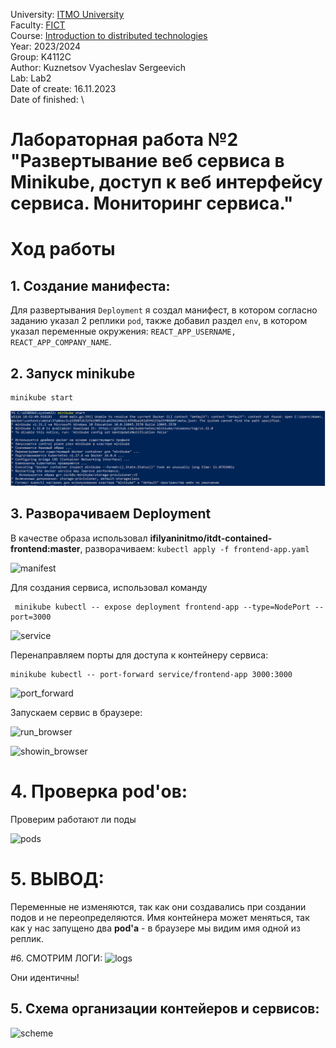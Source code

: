University: [ITMO University](https://itmo.ru/ru/) \
Faculty: [FICT](https://fict.itmo.ru) \
Course: [Introduction to distributed technologies](https://github.com/itmo-ict-faculty/introduction-to-distributed-technologies) \
Year: 2023/2024\
Group: K4112C\
Author: Kuznetsov Vyacheslav Sergeevich \
Lab: Lab2 \
Date of create: 16.11.2023 \
Date of finished:   \

# Лабораторная работа №2 "Развертывание веб сервиса в Minikube, доступ к веб интерфейсу сервиса. Мониторинг сервиса."

# Ход работы

## 1. Cоздание манифеста:
Для развертывания `Deployment` я создал манифест, в котором согласно заданию указал 
2 реплики `pod`, также добавил раздел `env`, в котором указал переменные окружения: 
`REACT_APP_USERNAME, REACT_APP_COMPANY_NAME`.

## 2. Запуск minikube
```
minikube start
```

![minikube](img/1.PNG) 

## 3. Разворачиваем  Deployment 
В качестве образа использовал **ifilyaninitmo/itdt-contained-frontend:master**, разворачиваем:
```kubectl apply -f frontend-app.yaml```

![manifest](img/2.PNG) 

Для создания сервиса, использовал команду
```
 minikube kubectl -- expose deployment frontend-app --type=NodePort --port=3000
```

![service](img/3.PNG) 

Перенаправляем порты для доступа к контейнеру сервиса:
```
minikube kubectl -- port-forward service/frontend-app 3000:3000
```
![port_forward](img/4.PNG)

Запускаем сервис в браузере:

![run_browser](img/5.PNG)

![showin_browser](img/6.PNG)

# 4. Проверка **pod'ов**:
Проверим работают ли поды

![pods](img/7.PNG)

# 5. ВЫВОД:
Переменные не изменяются, так как они создавались при создании подов и не переопределяются. 
Имя контейнера может меняться, так как у нас запущено два **pod'a** - в браузере мы видим имя одной из реплик.

#6. СМОТРИМ ЛОГИ:
![logs](img/7.PNG)

Они идентичны!


## 5. Схема организации контейеров и сервисов:

![scheme](img/9.png)








